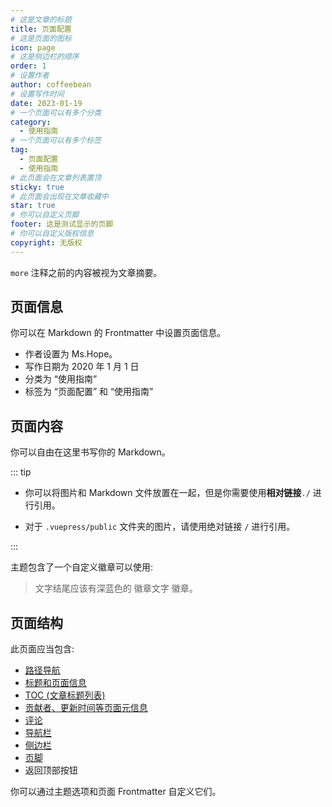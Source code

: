 ```yaml
---
# 这是文章的标题
title: 页面配置
# 这是页面的图标
icon: page
# 这是侧边栏的顺序
order: 1
# 设置作者
author: coffeebean
# 设置写作时间
date: 2023-01-19
# 一个页面可以有多个分类
category:
  - 使用指南
# 一个页面可以有多个标签
tag:
  - 页面配置
  - 使用指南
# 此页面会在文章列表置顶
sticky: true
# 此页面会出现在文章收藏中
star: true
# 你可以自定义页脚
footer: 这是测试显示的页脚
# 你可以自定义版权信息
copyright: 无版权
---
```


`more` 注释之前的内容被视为文章摘要。

<!-- more -->

## 页面信息

你可以在 Markdown 的 Frontmatter 中设置页面信息。

- 作者设置为 Ms.Hope。
- 写作日期为 2020 年 1 月 1 日
- 分类为 “使用指南”
- 标签为 “页面配置” 和 “使用指南”

## 页面内容

你可以自由在这里书写你的 Markdown。

::: tip

- 你可以将图片和 Markdown 文件放置在一起，但是你需要使用**相对链接**`./` 进行引用。

- 对于 `.vuepress/public` 文件夹的图片，请使用绝对链接 `/` 进行引用。

:::

主题包含了一个自定义徽章可以使用:

> 文字结尾应该有深蓝色的 徽章文字 徽章。 <Badge text="徽章文字" color="#242378" />

## 页面结构

此页面应当包含:

- [路径导航](https://theme-hope.vuejs.press/zh/guide/layout/breadcrumb.html)
- [标题和页面信息](https://theme-hope.vuejs.press/zh/guide/feature/page-info.html)
- [TOC (文章标题列表)](https://theme-hope.vuejs.press/zh/guide/layout/page.html#标题列表)
- [贡献者、更新时间等页面元信息](https://theme-hope.vuejs.press/guide/feature/meta.html)
- [评论](https://theme-hope.vuejs.press/zh/guide/feature/comment.html)
- [导航栏](https://theme-hope.vuejs.press/zh/guide/layout/navbar.html)
- [侧边栏](https://theme-hope.vuejs.press/zh/guide/layout/sidebar.html)
- [页脚](https://theme-hope.vuejs.press/zh/guide/layout/footer.html)
- 返回顶部按钮

你可以通过主题选项和页面 Frontmatter 自定义它们。
